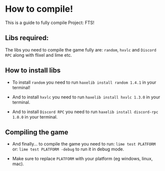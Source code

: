 # How to compile!
This is a guide to fully compile Project: FTS!

## Libs required:
The libs you need to compile the game fully are: `random`, `hxvlc` and `Discord RPC` along with flixel and lime etc.

## How to install libs
- To install `random` you need to run `haxelib install random 1.4.1` in your terminal!

- And to install `hxvlc` you need to run `haxelib install hxvlc 1.3.0` in your terminal.

- And to install `Discord RPC` you need to run `haxelib install discord-rpc 1.0.0` in your terminal.

## Compiling the game
- And finally... to compile the game you need to run: `lime test PLATFORM` or: `lime test PLATFORM -debug` to run it in debug mode.

- Make sure to replace `PLATFORM` with your platform (eg windows, linux, mac).